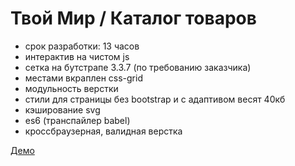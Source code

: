 # Твой Мир / Каталог товаров

- срок разработки: 13 часов
- интерактив на чистом js
- сетка на бутстрапе  3.3.7 (по требованию заказчика)
- местами вкраплен css-grid
- модульность верстки
- cтили для страницы без bootstrap и с адаптивом весят 40кб
- кэширование svg
- es6 (транспайлер babel)
- кроссбраузерная, валидная верстка


[Демо](https://dev-postnov.ru/works/tvoiMir/catalog/)